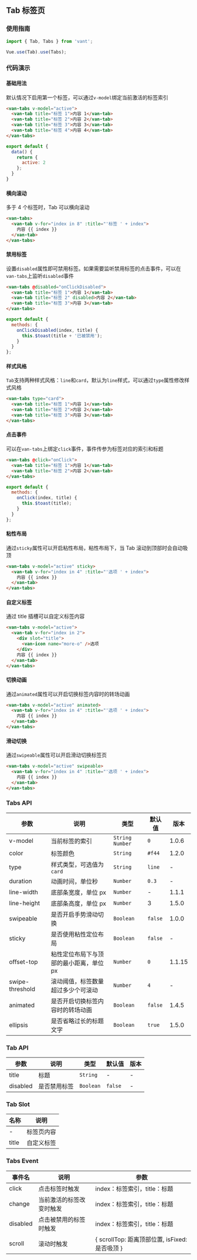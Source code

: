 ## Tab 标签页

### 使用指南
``` javascript
import { Tab, Tabs } from 'vant';

Vue.use(Tab).use(Tabs);
```

### 代码演示

#### 基础用法

默认情况下启用第一个标签，可以通过`v-model`绑定当前激活的标签索引

```html
<van-tabs v-model="active">
  <van-tab title="标签 1">内容 1</van-tab>
  <van-tab title="标签 2">内容 2</van-tab>
  <van-tab title="标签 3">内容 3</van-tab>
  <van-tab title="标签 4">内容 4</van-tab>
</van-tabs>
```

```js
export default {
  data() {
    return {
      active: 2
    };
  }
}
```

#### 横向滚动

多于 4 个标签时，Tab 可以横向滚动

```html
<van-tabs>
  <van-tab v-for="index in 8" :title="'标签 ' + index">
    内容 {{ index }}
  </van-tab>
</van-tabs>
```

#### 禁用标签

设置`disabled`属性即可禁用标签。如果需要监听禁用标签的点击事件，可以在`van-tabs`上监听`disabled`事件

```html
<van-tabs @disabled="onClickDisabled">
  <van-tab title="标签 1">内容 1</van-tab>
  <van-tab title="标签 2" disabled>内容 2</van-tab>
  <van-tab title="标签 3">内容 3</van-tab>
</van-tabs>
```

```javascript
export default {
  methods: {
    onClickDisabled(index, title) {
      this.$toast(title + '已被禁用');
    }
  }
};
```

#### 样式风格

`Tab`支持两种样式风格：`line`和`card`，默认为`line`样式，可以通过`type`属性修改样式风格

```html
<van-tabs type="card">
  <van-tab title="标签 1">内容 1</van-tab>
  <van-tab title="标签 2">内容 2</van-tab>
  <van-tab title="标签 3">内容 3</van-tab>
</van-tabs>
```

#### 点击事件

可以在`van-tabs`上绑定`click`事件，事件传参为标签对应的索引和标题

```html
<van-tabs @click="onClick">
  <van-tab title="标签 1">内容 1</van-tab>
  <van-tab title="标签 2">内容 2</van-tab>
</van-tabs>
```

```javascript
export default {
  methods: {
    onClick(index, title) {
      this.$toast(title);
    }
  }
};
```

#### 粘性布局

通过`sticky`属性可以开启粘性布局，粘性布局下，当 Tab 滚动到顶部时会自动吸顶

```html
<van-tabs v-model="active" sticky>
  <van-tab v-for="index in 4" :title="'选项 ' + index">
    内容 {{ index }}
  </van-tab>
</van-tabs>
```

#### 自定义标签

通过 title 插槽可以自定义标签内容

```html
<van-tabs v-model="active">
  <van-tab v-for="index in 2">
    <div slot="title">
      <van-icon name="more-o" />选项
    </div>
    内容 {{ index }}
  </van-tab>
</van-tabs>
```

#### 切换动画

通过`animated`属性可以开启切换标签内容时的转场动画

```html
<van-tabs v-model="active" animated>
  <van-tab v-for="index in 4" :title="'选项 ' + index">
    内容 {{ index }}
  </van-tab>
</van-tabs>
```

#### 滑动切换

通过`swipeable`属性可以开启滑动切换标签页

```html
<van-tabs v-model="active" swipeable>
  <van-tab v-for="index in 4" :title="'选项 ' + index">
    内容 {{ index }}
  </van-tab>
</van-tabs>
```

### Tabs API

| 参数 | 说明 | 类型 | 默认值 | 版本 |
|------|------|------|------|------|
| v-model | 当前标签的索引 | `String` `Number` | `0` | 1.0.6 |
| color | 标签颜色 | `String` | `#f44` | 1.2.0 |
| type | 样式类型，可选值为`card` | `String` | `line` | - |
| duration | 动画时间，单位秒 | `Number` | `0.3` | - |
| line-width | 底部条宽度，单位 px | `Number` | - | 1.1.1 |
| line-height | 底部条高度，单位 px | `Number` | 3 | 1.5.0 |
| swipeable | 是否开启手势滑动切换 | `Boolean` | `false` | 1.0.0 |
| sticky | 是否使用粘性定位布局 | `Boolean` | `false` | - |
| offset-top | 粘性定位布局下与顶部的最小距离，单位 px | `Number` | `0` | 1.1.15 |
| swipe-threshold | 滚动阈值，标签数量超过多少个可滚动 | `Number` | `4` | - |
| animated | 是否开启切换标签内容时的转场动画 | `Boolean` | `false` | 1.4.5 |
| ellipsis | 是否省略过长的标题文字 | `Boolean` | `true` | 1.5.0 |

### Tab API

| 参数 | 说明 | 类型 | 默认值 | 版本 |
|------|------|------|------|------|
| title | 标题 | `String` | - | - |
| disabled | 是否禁用标签 | `Boolean` | `false` | - |

### Tab Slot

| 名称 | 说明 |
|------|------|
| - | 标签页内容 |
| title | 自定义标签 |

### Tabs Event

| 事件名 | 说明 | 参数 |
|------|------|------|
| click | 点击标签时触发 | index：标签索引，title：标题 |
| change | 当前激活的标签改变时触发 | index：标签索引，title：标题 |
| disabled | 点击被禁用的标签时触发 | index：标签索引，title：标题 |
| scroll | 滚动时触发 | { scrollTop: 距离顶部位置, isFixed: 是否吸顶 } |
